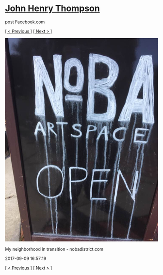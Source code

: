 # [John Henry Thompson](../README.md)
post Facebook.com

[[ < Previous ]](2017-09-09-4.md) [[ Next > ]](2017-09-09-6.md)

[![](../media/2017-09-09/Timeline-Photos-My-neighborhood-in-transition-nobadistrict-com-2.jpg)](../README.md)

My neighborhood in transition - nobadistrict.com

2017-09-09 16:57:19

[[ < Previous ]](2017-09-09-4.md) [[ Next > ]](2017-09-09-6.md)